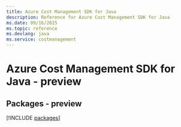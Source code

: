 ```yaml
---
title: Azure Cost Management SDK for Java
description: Reference for Azure Cost Management SDK for Java
ms.date: 09/16/2025
ms.topic: reference
ms.devlang: java
ms.service: costmanagement
---
```

# Azure Cost Management SDK for Java - preview
## Packages - preview
[!INCLUDE [packages](cost-management-index.md)]